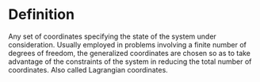 # Definition

Any set of coordinates specifying the state of the system under
consideration. Usually employed in problems involving a finite number of
degrees of freedom, the generalized coordinates are chosen so as to take
advantage of the constraints of the system in reducing the total number
of coordinates. Also called Lagrangian coordinates.
